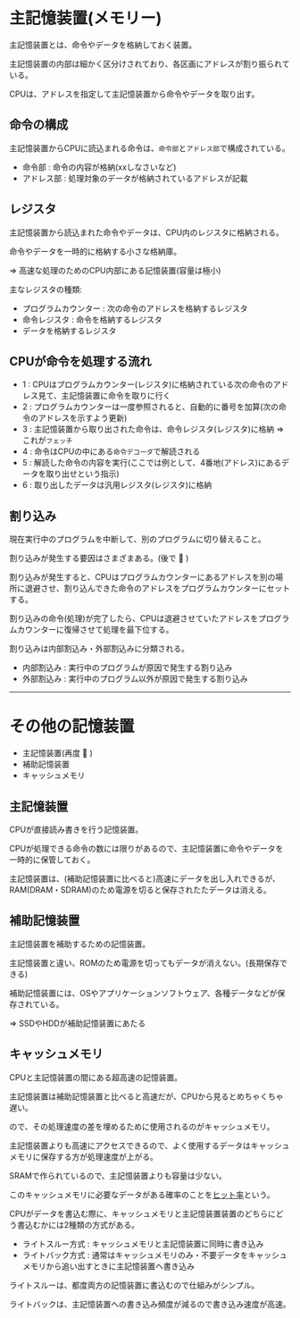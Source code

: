 # 主記憶装置(メモリー)

主記憶装置とは、命令やデータを格納しておく装置。

主記憶装置の内部は細かく区分けされており、各区画にアドレスが割り振られている。

CPUは、アドレスを指定して主記憶装置から命令やデータを取り出す。

## 命令の構成

主記憶装置からCPUに読込まれる命令は、`命令部`と`アドレス部`で構成されている。

- 命令部 : 命令の内容が格納(xxしなさいなど)
- アドレス部 : 処理対象のデータが格納されているアドレスが記載

## レジスタ

主記憶装置から読込まれた命令やデータは、CPU内のレジスタに格納される。

命令やデータを一時的に格納する小さな格納庫。

=> 高速な処理のためのCPU内部にある記憶装置(容量は極小)

主なレジスタの種類:

- プログラムカウンター : 次の命令のアドレスを格納するレジスタ
- 命令レジスタ : 命令を格納するレジスタ
- データを格納するレジスタ

## CPUが命令を処理する流れ

- 1 : CPUはプログラムカウンター(レジスタ)に格納されている次の命令のアドレス見て、主記憶装置に命令を取りに行く
- 2 : プログラムカウンターは一度参照されると、自動的に番号を加算(次の命令のアドレスを示すよう更新)
- 3 : 主記憶装置から取り出された命令は、命令レジスタ(レジスタ)に格納 => これが`フェッチ`
- 4 : 命令はCPUの中にある`命令デコーダ`で解読される
- 5 : 解読した命令の内容を実行(ここでは例として、4番地(アドレス)にあるデータを取り出せという指示)
- 6 : 取り出したデータは汎用レジスタ(レジスタ)に格納

## 割り込み

現在実行中のプログラムを中断して、別のプログラムに切り替えること。

割り込みが発生する要因はさまざまある。(後で :dog: )

割り込みが発生すると、CPUはプログラムカウンターにあるアドレスを別の場所に退避させ、割り込んできた命令のアドレスをプログラムカウンターにセットする。

割り込みの命令(処理)が完了したら、CPUは退避させていたアドレスをプログラムカウンターに復帰させて処理を最下位する。

割り込みは内部割込み・外部割込みに分類される。

- 内部割込み : 実行中のプログラムが原因で発生する割り込み
- 外部割込み : 実行中のプログラム以外が原因で発生する割り込み

---

# その他の記憶装置

- 主記憶装置(再度 :dog: )
- 補助記憶装置
- キャッシュメモリ

## 主記憶装置

CPUが直接読み書きを行う記憶装置。

CPUが処理できる命令の数には限りがあるので、主記憶装置に命令やデータを一時的に保管しておく。

主記憶装置は、(補助記憶装置に比べると)高速にデータを出し入れできるが、RAM(DRAM・SDRAM)のため電源を切ると保存されたたデータは消える。

## 補助記憶装置

主記憶装置を補助するための記憶装置。

主記憶装置と違い、ROMのため電源を切ってもデータが消えない。(長期保存できる)

補助記憶装置には、OSやアプリケーションソフトウェア、各種データなどが保存されている。

=> SSDやHDDが補助記憶装置にあたる

## キャッシュメモリ

CPUと主記憶装置の間にある超高速の記憶装置。

主記憶装置は補助記憶装置と比べると高速だが、CPUから見るとめちゃくちゃ遅い。

ので、その処理速度の差を埋めるために使用されるのがキャッシュメモリ。

主記憶装置よりも高速にアクセスできるので、よく使用するデータはキャッシュメモリに保存する方が処理速度が上がる。

SRAMで作られているので、主記憶装置よりも容量は少ない。

このキャッシュメモリに必要なデータがある確率のことを[ヒット率](hit.md)という。

CPUがデータを書込む際に、キャッシュメモリと主記憶装置装置のどちらにどう書込むかには2種類の方式がある。

- ライトスルー方式 : キャッシュメモリと主記憶装置に同時に書き込み
- ライトバック方式 : 通常はキャッシュメモリのみ・不要データをキャッシュメモリから追い出すときに主記憶装置へ書き込み

ライトスルーは、都度両方の記憶装置に書込むので仕組みがシンプル。

ライトバックは、主記憶装置への書き込み頻度が減るので書き込み速度が高速。

